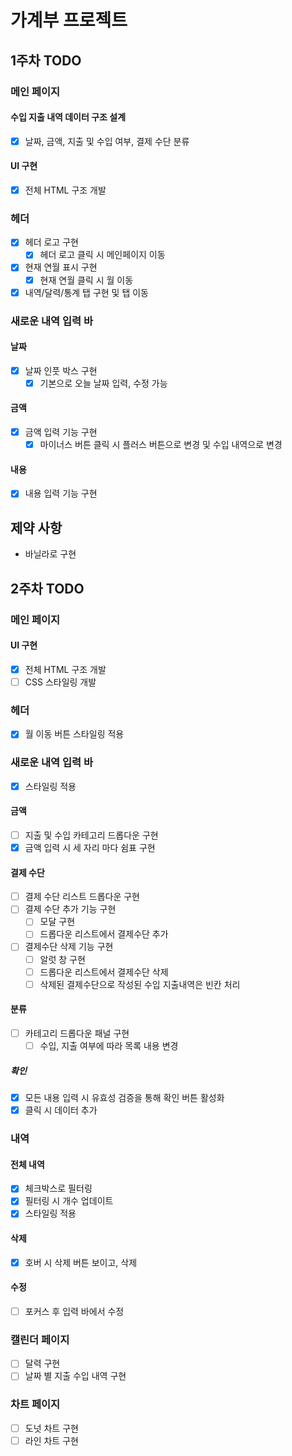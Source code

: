 # 가계부 프로젝트

## 1주차 TODO

### 메인 페이지

#### 수입 지출 내역 데이터 구조 설계

- [x] 날짜, 금액, 지출 및 수입 여부, 결제 수단 분류

#### UI 구현

- [x] 전체 HTML 구조 개발

### 헤더

- [x] 헤더 로고 구현
  - [x] 헤더 로고 클릭 시 메인페이지 이동
- [x] 현재 연월 표시 구현
  - [x] 현재 연월 클릭 시 월 이동
- [x] 내역/달력/통계 탭 구현 및 탭 이동

### 새로운 내역 입력 바

#### 날짜

- [x] 날짜 인풋 박스 구현
  - [x] 기본으로 오늘 날짜 입력, 수정 가능

#### 금액

- [x] 금액 입력 기능 구현
  - [x] 마이너스 버튼 클릭 시 플러스 버튼으로 변경 및 수입 내역으로 변경

#### 내용

- [x] 내용 입력 기능 구현

## 제약 사항

- 바닐라로 구현

## 2주차 TODO

### 메인 페이지

#### UI 구현

- [x] 전체 HTML 구조 개발
- [ ] CSS 스타일링 개발

### 헤더

- [x] 월 이동 버튼 스타일링 적용

### 새로운 내역 입력 바

- [x] 스타일링 적용

#### 금액

- [ ] 지출 및 수입 카테고리 드롭다운 구현
- [x] 금액 입력 시 세 자리 마다 쉼표 구현

#### 결제 수단

- [ ] 결제 수단 리스트 드롭다운 구현
- [ ] 결제 수단 추가 기능 구현
  - [ ] 모달 구현
  - [ ] 드롭다운 리스트에서 결제수단 추가
- [ ] 결제수단 삭제 기능 구현
  - [ ] 알럿 창 구현
  - [ ] 드롭다운 리스트에서 결제수단 삭제
  - [ ] 삭제된 결제수단으로 작성된 수입 지출내역은 빈칸 처리

#### 분류

- [ ] 카테고리 드롭다운 패널 구현
  - [ ] 수입, 지출 여부에 따라 목록 내용 변경

##### 확인

- [x] 모든 내용 입력 시 유효성 검증을 통해 확인 버튼 활성화
- [x] 클릭 시 데이터 추가

### 내역

#### 전체 내역

- [x] 체크박스로 필터링
- [x] 필터링 시 개수 업데이트
- [x] 스타일링 적용

#### 삭제

- [x] 호버 시 삭제 버튼 보이고, 삭제

#### 수정

- [ ] 포커스 후 입력 바에서 수정

### 캘린더 페이지

- [ ] 달력 구현
- [ ] 날짜 별 지출 수입 내역 구현

### 차트 페이지

- [ ] 도넛 차트 구현
- [ ] 라인 차트 구현
